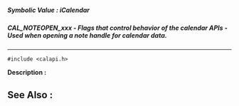 ##### Symbolic Value : iCalendar
##### CAL_NOTEOPEN_xxx - Flags that control behavior of the calendar APIs - Used when opening a note handle for calendar data.
---
```
#include <calapi.h>
```
**Description :**



**See Also :**
---
